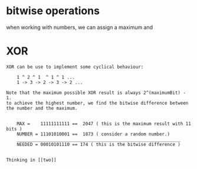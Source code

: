 # bitwise operations


when working with numbers, we can assign a maximum and 

# XOR

    XOR can be use to implement some cyclical behaviour:
        
        1 ^ 2 ^ 1  ^ 1 ^ 1 ... 
        1 -> 3 -> 2 -> 3 -> 2 ...

    Note that the maximum possible XOR result is always 2^(maximumBit) - 1.
    to achieve the highest number, we find the bitwise difference between the number and the maximum.

                
        MAX =    11111111111 ==  2047 ( this is the maximum result with 11 bits )
        NUMBER = 11101010001 ==  1873 ( consider a random number.)
        ______________________________________________________________
        NEEDED = 00010101110 == 174 ( this is the bitwise difference )


    Thinking in [[two]]

